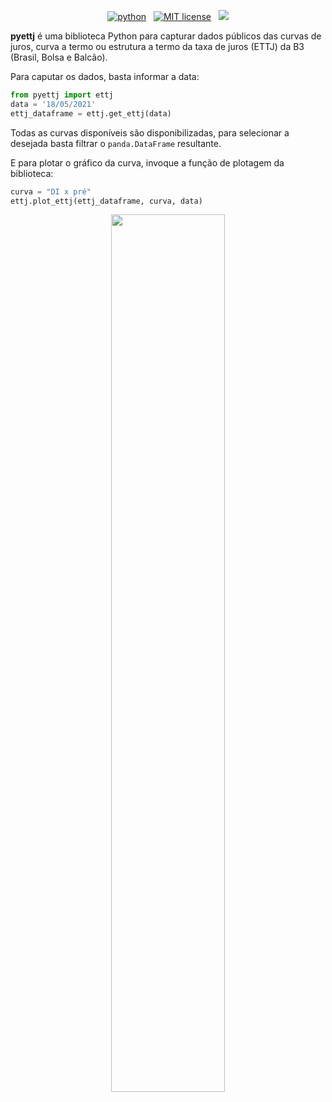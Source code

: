 <!-- buttons -->
<p align="center">
    <a href="https://www.python.org/">
        <img src="https://img.shields.io/badge/python-v3-brightgreen.svg"
            alt="python"></a> &nbsp;
    <a href="https://opensource.org/licenses/MIT">
        <img src="https://img.shields.io/badge/license-MIT-brightgreen.svg"
            alt="MIT license"></a> &nbsp;
<a href="https://codecov.io/gh/rafa-rod/pyettj">
  <img src="https://codecov.io/gh/rafa-rod/pyettj/branch/master/graph/badge.svg?token=TRU9VIoqZB"/>
</a>
</p>

<!-- content -->

**pyettj** é uma biblioteca Python para capturar dados públicos das curvas de juros, curva a termo ou estrutura a termo da taxa de juros (ETTJ) da B3 (Brasil, Bolsa e Balcão).

Para caputar os dados, basta informar a data:

```python
from pyettj import ettj
data = '18/05/2021'
ettj_dataframe = ettj.get_ettj(data)
```

Todas as curvas disponíveis são disponibilizadas, para selecionar a desejada basta filtrar o `panda.DataFrame` resultante.

E para plotar o gráfico da curva, invoque a função de plotagem da biblioteca:

```python
curva = "DI x pré"
ettj.plot_ettj(ettj_dataframe, curva, data)
```

<center>
<img src="https://github.com/rafa-rod/pyettj/blob/main/media/pre.png" style="width:60%;"/>
</center>